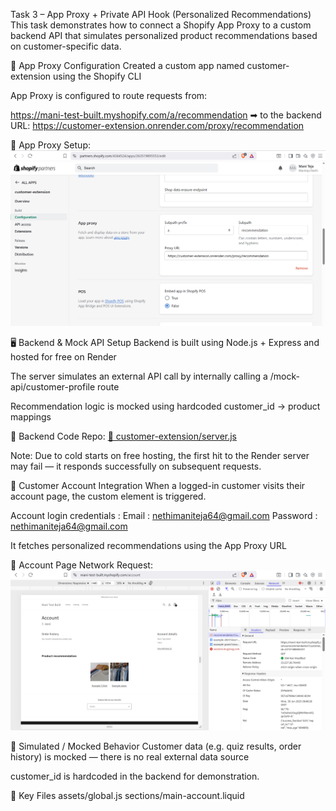 Task 3 – App Proxy + Private API Hook (Personalized Recommendations)
This task demonstrates how to connect a Shopify App Proxy to a custom backend API that simulates personalized product recommendations based on customer-specific data.

🧱 App Proxy Configuration
Created a custom app named customer-extension using the Shopify CLI

App Proxy is configured to route requests from:

https://mani-test-built.myshopify.com/a/recommendation ➡ to the backend URL: https://customer-extension.onrender.com/proxy/recommendation

📸 App Proxy Setup:
![APP](image.png)

🖥️ Backend & Mock API Setup
Backend is built using Node.js + Express and hosted for free on Render

The server simulates an external API call by internally calling a /mock-api/customer-profile route

Recommendation logic is mocked using hardcoded customer_id → product mappings

📁 Backend Code Repo:
[🔗 customer-extension/server.js](https://github.com/Nethimaniteja/customer-extension/blob/main/server.js)

Note: Due to cold starts on free hosting, the first hit to the Render server may fail — it responds successfully on subsequent requests.

👤 Customer Account Integration
When a logged-in customer visits their account page, the custom element <customer-recommendation> is triggered.

Account login credentials : 
Email : nethimaniteja64@gmail.com
Password : nethimaniteja64@gmail.com

It fetches personalized recommendations using the App Proxy URL

📸 Account Page Network Request:
![network](image-1.png)

🧪 Simulated / Mocked Behavior
Customer data (e.g. quiz results, order history) is mocked — there is no real external data source

customer_id is hardcoded in the backend for demonstration.

📁 Key Files
assets/global.js
sections/main-account.liquid